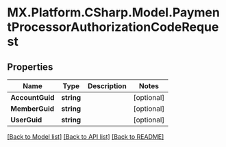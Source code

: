 # MX.Platform.CSharp.Model.PaymentProcessorAuthorizationCodeRequest

## Properties

Name | Type | Description | Notes
------------ | ------------- | ------------- | -------------
**AccountGuid** | **string** |  | [optional] 
**MemberGuid** | **string** |  | [optional] 
**UserGuid** | **string** |  | [optional] 

[[Back to Model list]](../README.md#documentation-for-models) [[Back to API list]](../README.md#documentation-for-api-endpoints) [[Back to README]](../README.md)

